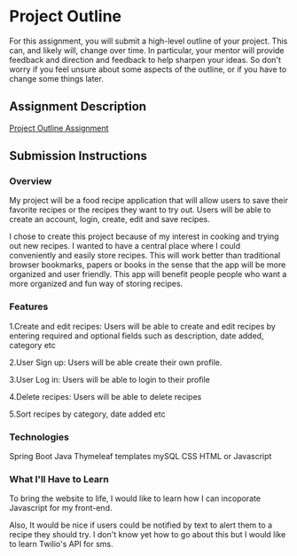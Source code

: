 # Project Outline
For this assignment, you will submit a high-level outline of your project. This can, and likely will, change over time. In particular, your mentor will provide feedback and direction and feedback to help sharpen your ideas. So don't worry if you feel unsure about some aspects of the outline, or if you have to change some things later.

## Assignment Description
[Project Outline Assignment](https://education.launchcode.org/liftoff/assignments/project-outline/)

## Submission Instructions

### Overview
My project will be a food recipe application that will allow users to save their favorite recipes or the recipes they want to try out. Users will be able to create an account, login, create, edit and save recipes. 

I chose to create this project because of my interest in cooking and trying out new recipes. I wanted to have a central place where I could conveniently and easily store recipes. This will work better than traditional browser bookmarks, papers or books in the sense that the app will be more organized and user friendly. This app will benefit people people who want a more organized and fun way of storing recipes. 


### Features
1.Create and edit recipes: Users will be able to create and edit recipes by entering required and optional fields such as description, date added, category etc

2.User Sign up: Users will be able create their own profile. 

3.User Log in: Users will be able to login to their profile

4.Delete recipes: Users will be able to delete recipes

5.Sort recipes by category, date added etc


### Technologies
Spring Boot
Java
Thymeleaf templates
mySQL 
CSS
HTML
or Javascript


### What I'll Have to Learn
To bring the website to life, I would like to learn how I can incoporate Javascript for my front-end. 

Also, It would be nice if users could be notified by text to alert them to a recipe they should try. I don't know yet how to go about this but I would like to learn Twilio's API for sms. 
